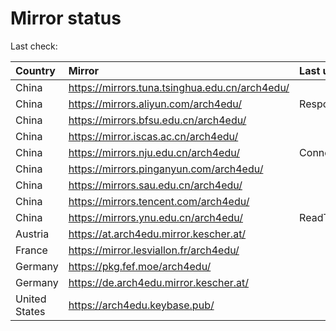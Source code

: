 <script src="./time.js"></script>
# Mirror status
Last check: <script type="text/javascript">localize(1666331550.3194447);</script>

|Country|Mirror|Last update|
|:------|:-----|:----------|
|China|https://mirrors.tuna.tsinghua.edu.cn/arch4edu/|<script type="text/javascript">localize(1666292389);</script>|
|China|https://mirrors.aliyun.com/arch4edu/|Response 404|
|China|https://mirrors.bfsu.edu.cn/arch4edu/|<script type="text/javascript">localize(1666292389);</script>|
|China|https://mirror.iscas.ac.cn/arch4edu/|<script type="text/javascript">localize(1666292389);</script>|
|China|https://mirrors.nju.edu.cn/arch4edu/|ConnectTimeout|
|China|https://mirrors.pinganyun.com/arch4edu/|<script type="text/javascript">localize(1666249177);</script>|
|China|https://mirrors.sau.edu.cn/arch4edu/|<script type="text/javascript">localize(1650446957);</script>|
|China|https://mirrors.tencent.com/arch4edu/|<script type="text/javascript">localize(1666292389);</script>|
|China|https://mirrors.ynu.edu.cn/arch4edu/|ReadTimeout|
|Austria|https://at.arch4edu.mirror.kescher.at/|<script type="text/javascript">localize(1666292389);</script>|
|France|https://mirror.lesviallon.fr/arch4edu/|<script type="text/javascript">localize(1666292389);</script>|
|Germany|https://pkg.fef.moe/arch4edu/|<script type="text/javascript">localize(1666292389);</script>|
|Germany|https://de.arch4edu.mirror.kescher.at/|<script type="text/javascript">localize(1666292389);</script>|
|United States|https://arch4edu.keybase.pub/|<script type="text/javascript">localize(1666292389);</script>|

<script src="./tablefilter/tablefilter.js"></script>
<script src="./table.js"></script>